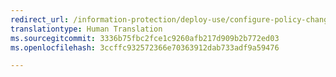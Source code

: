 ```yaml
---
redirect_url: /information-protection/deploy-use/configure-policy-change-label
translationtype: Human Translation
ms.sourcegitcommit: 3336b75fbc2fce1c9260afb217d909b2b772ed03
ms.openlocfilehash: 3ccffc932572366e70363912dab733adf9a59476

---
```




<!--HONumber=Jan17_HO2-->


